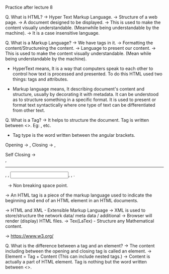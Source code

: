 Practice after lecture 8

Q. What is HTML?
-> Hyper Text Markup Language.
-> Structure of a web page.
-> A document designed to be displayed.
-> This is used to make the content visually understandable. (Meanwhile being understandable by the machine).
-> It is a case insensitive language.

Q. What is a Markup Language?
-> We have tags in it.
-> Formatting the content/Structureing the content.
-> Language to present our content.
-> This is used to make the content visually understandable. (Mean while being understandable by the machine).

- HyperText means, It is a way that computers speak to each other to control how text is processed and presented. To do this HTML used two things: tags and attributes.

- Markup language means, It describing document's content and structure, usually by decorating it with metadata.
It can be understood as to structure something in a specific format. It is used to present or format text syntactically where one type of text can be differentiated from other text.

Q. What is a Tag?
-> It helps to structure the document. Tag is written between <>. 
Eg: <html>, <body> etc.

- Tag type is the word written between the angular brackets.

Opening -> <html>, <body>
Closing -> </html>, </body>

Self Closing -> <br />, <hr />, <img />, <input />, <link />, <meta />.

&nbsp; -> Non breaking space point.

-> An HTML tag is a piece of the markup language used to indicate the beginning and end of an HTML element in an HTML documents.

-> HTML and XML - Extensible Markup Language
-> XML is used to store/structure the network data/ meta data / additional
-> Browser will render (display) HTML files.
-> Tex(LaTex) - Structure any Mathematical content. 

-> https://www.w3.org/

Q. What is the difference between a tag and an element?
-> The content including between the opening and closing tag is called an element.
-> Element = Tag + Content (This can include nested tags.)
-> Content is actually a part of HTML element. Tag is nothing but the word written between <>.

